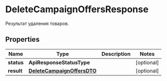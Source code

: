 

# DeleteCampaignOffersResponse

Результат удаления товаров.

## Properties

| Name | Type | Description | Notes |
|------------ | ------------- | ------------- | -------------|
|**status** | **ApiResponseStatusType** |  |  [optional] |
|**result** | [**DeleteCampaignOffersDTO**](DeleteCampaignOffersDTO.md) |  |  [optional] |



